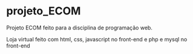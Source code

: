 # projeto_ECOM
Projeto ECOM feito para a disciplina de programação web.

Loja virtual feito com html, css, javascript no front-end e php e mysql no front-end  
